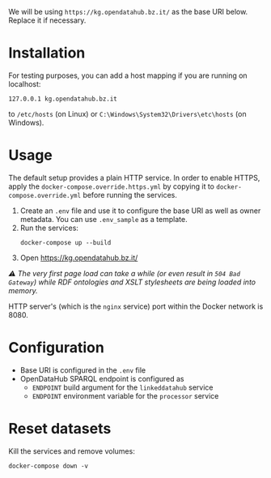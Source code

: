 <!--
SPDX-FileCopyrightText: NOI Techpark <digital@noi.bz.it>

SPDX-License-Identifier: CC0-1.0
-->

We will be using `https://kg.opendatahub.bz.it/` as the base URI below. Replace it if necessary.

# Installation

For testing purposes, you can add a host mapping if you are running on localhost:
```
127.0.0.1 kg.opendatahub.bz.it
```
to `/etc/hosts` (on Linux) or `C:\Windows\System32\Drivers\etc\hosts` (on Windows).

# Usage

The default setup provides a plain HTTP service. In order to enable HTTPS, apply the `docker-compose.override.https.yml` by copying it to `docker-compose.override.yml` before running the services.

  1. Create an `.env` file and use it to configure the base URI as well as owner metadata. You can use `.env_sample` as a template.
  2. Run the services:
     ```
     docker-compose up --build
     ```
  3. Open https://kg.opendatahub.bz.it/

_:warning: The very first page load can take a while (or even result in `504 Bad Gateway`) while RDF ontologies and XSLT stylesheets are being loaded into memory._

HTTP server's (which is the `nginx` service) port within the Docker network is 8080.

# Configuration

* Base URI is configured in the `.env` file
* OpenDataHub SPARQL endpoint is configured as
  * `ENDPOINT` build argument for the `linkeddatahub` service
  * `ENDPOINT` environment variable for the `processor` service

# Reset datasets

Kill the services and remove volumes:
```
docker-compose down -v
```